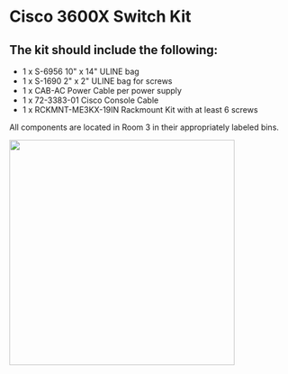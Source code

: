 # Cisco 3600X Switch Kit

## The kit should include the following:

- 1 x S-6956 10" x 14" ULINE bag
- 1 x S-1690 2" x 2" ULINE bag for screws
- 1 x CAB-AC Power Cable per power supply
- 1 x 72-3383-01 Cisco Console Cable
- 1 x RCKMNT-ME3KX-19IN Rackmount Kit with at least 6 screws

All components are located in Room 3 in their appropriately labeled bins.

<img src="Docs\IMG_7480.JPG" style="width: 400px;"/>